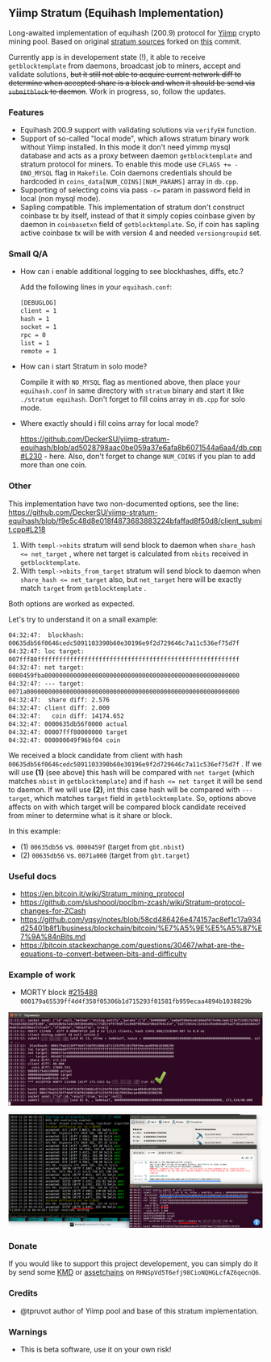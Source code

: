 ## Yiimp Stratum (Equihash Implementation)

Long-awaited implementation of equihash (200.9) protocol for [Yiimp](https://github.com/tpruvot/yiimp) crypto mining pool. Based on original [stratum sources](https://github.com/tpruvot/yiimp/tree/next/stratum) forked on [this](https://github.com/tpruvot/yiimp/commit/eec1befbd3fba1614db023674361e995e6a62829) commit.

Currently app is in developement state (!), it able to receive `getblocktemplate` from daemons, broadcast job to miners, accept and validate solutions, ~~but it still not able to acquire current network diff to determine when accepted share is a block and when it should be send via `submitblock` to daemon~~. Work in progress, so, follow the updates.

### Features

- Equihash 200.9 support with validating solutions via `verifyEH` function.
- Support of so-called "local mode", which allows stratum binary work without Yiimp installed. In this mode it don't need yimmp mysql database and acts as a proxy between daemon `getblocktemplate` and stratum protocol for miners. To enable this mode use `CFLAGS += -DNO_MYSQL` flag in `Makefile`. Coin daemons credentials should be hardcoded in `coins_data[NUM_COINS][NUM_PARAMS]` array in `db.cpp`.
- Supporting of selecting coins via pass `-c=` param in password field in local (non mysql mode).
- Sapling compatible. This implementation of stratum don't construct coinbase tx by itself, instead of that it simply copies coinbase given by daemon in `coinbasetxn` field of `getblocktemplate`. So, if coin has sapling active coinbase tx will be with version 4 and needed `versiongroupid` set.

### Small Q/A

- How can i enable additional logging to see blockhashes, diffs, etc.?

    Add the following lines in your `equihash.conf`:
    ```
    [DEBUGLOG]
    client = 1
    hash = 1
    socket = 1
    rpc = 0
    list = 1
    remote = 1
    ```
- How can i start Stratum in solo mode?

    Compile it with `NO_MYSQL` flag as mentioned above, then place your `equihash.conf` in same directory with `stratum` binary and start it like `./stratum equihash`. Don't forget to fill coins array in `db.cpp` for solo mode.

- Where exactly should i fill coins array for local mode?

    https://github.com/DeckerSU/yiimp-stratum-equihash/blob/ad5028798aac0be059a37e6afa8b6071544a6aa4/db.cpp#L230 - here. Also, don't forget to change `NUM_COINS` if you plan to add more than one coin.

### Other

This implementation have two non-documented options, see the line: https://github.com/DeckerSU/yiimp-stratum-equihash/blob/f9e5c48d8e018f4873683883224bfaffad8f50d8/client_submit.cpp#L218

1. With `templ->nbits` stratum will send block to daemon when `share_hash <= net_target` , where net target is calculated from `nbits` received in `getblocktemplate`. 
2. With `templ->nbits_from_target` stratum will send block to daemon when `share_hash <= net_target` also, but `net_target` here will be exactly match `target` from `getblocktemplate` .

Both options are worked as expected.

Let's try to understand it on a small example:

```
04:32:47:  blockhash: 00635db56f0646cedc5091103390b60e30196e9f2d729646c7a11c536ef75d7f
04:32:47: loc target: 007fff80ffffffffffffffffffffffffffffffffffffffffffffffffffffffff
04:32:47: net target: 0000459fba000000000000000000000000000000000000000000000000000000
04:32:47: --- target: 0071a00000000000000000000000000000000000000000000000000000000000
04:32:47:  share diff: 2.576
04:32:47: client diff: 2.000
04:32:47:   coin diff: 14174.652
04:32:47: 0000635db56f0000 actual
04:32:47: 00007fff80000000 target
04:32:47: 000000049f96bf04 coin
```

We received a block candidate from client with hash `00635db56f0646cedc5091103390b60e30196e9f2d729646c7a11c536ef75d7f` . If we will use **(1)** (see above) this hash will be compared with `net target` (which matches `nbist` in `getblocktemplate`) and if `hash <= net target` it will be send to daemon. If we will use **(2)**, int this case hash will be compared with `--- target`, which matches `target` field in `getblocktemplate`. So, options above affects on with which target will be compared block candidate received from miner to determine what is it share or block.

In this example:

- (1) `00635db56` vs. `0000459f` (target from `gbt.nbist`)
- (2) `00635db56` vs. `0071a000` (target from `gbt.target`)


### Useful docs

- https://en.bitcoin.it/wiki/Stratum_mining_protocol
- https://github.com/slushpool/poclbm-zcash/wiki/Stratum-protocol-changes-for-ZCash
- https://github.com/yqsy/notes/blob/58cd486426e474157ac8ef1c17a934d25401b8f1/business/blockchain/bitcoin/%E7%A5%9E%E5%A5%87%E7%9A%84nBits.md
- https://bitcoin.stackexchange.com/questions/30467/what-are-the-equations-to-convert-between-bits-and-difficulty

### Example of work

- MORTY block [#215488](https://morty.kmd.dev/block/000179a65539ff4d4f358f05306b1d715293f01581fb959ecaa4894b1038829b) `000179a65539ff4d4f358f05306b1d715293f01581fb959ecaa4894b1038829b`

![MORTY block #215488](./images/morty-block-01.png "MORTY block #215488")

![STRATUM block #319](./images/morty-block-02.png "STRATUM block #319")

### Donate

If you would like to support this project developement, you can simply do it by send some [KMD](https://komodoplatform.com/) or [assetchains](https://blog.komodoplatform.com/komodo-platform-why-assetchains-part-01-164325398efa) on `RHNSpVd5T6efj98CioNQHGLcfAZ6qecnQ6`.

### Credits

- @tpruvot author of Yiimp pool and base of this stratum implementation.

### Warnings

- This is beta software, use it on your own risk!



